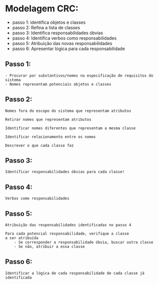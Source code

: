 # Modelagem CRC:
- passo 1: identifica objetos e classes
- passo 2: Refina a lista de classes
- passo 3: Identifica responsabilidades óbvias
- passo 4: Identifica verbos como responsabilidades
- passo 5: Atribuição das novas responsabilidades
- passo 6: Apresentar lógica para cada responsabilidade

## Passo 1:
    - Procurar por substantivos/nomes na especificação de requisitos do sistema
    - Nomes representam potenciais objetos e classes
## Passo 2:
    Nomes fora do escopo do sistema que representam atributos

    Retirar nomes que representam atributos

    Identificar nomes diferentes que representam a mesma classe

    Identificar relacionamento entre os nomes

    Descrever o que cada classe faz
## Passo 3:
    Identificar responsabilidades óbvias para cada classe!
## Passo 4:
    Verbos como responsabilidades
## Passo 5:
    Atribuição das responsabilidades identificadas no passo 4

    Para cada potencial responsabilidade, verifique a classe
    a ser atribuída
        - Se corresponder a responsabilidade óbvia, buscar outra classe
        - Se não, atribuir a essa classe
## Passo 6:
    Identificar a lógica de cada responsabilidade de cada classe já identificada